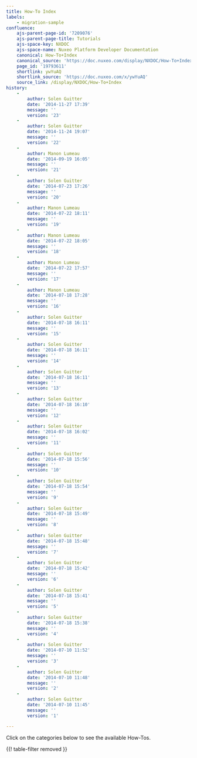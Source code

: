 ```yaml
---
title: How-To Index
labels:
    - migration-sample
confluence:
    ajs-parent-page-id: '7209076'
    ajs-parent-page-title: Tutorials
    ajs-space-key: NXDOC
    ajs-space-name: Nuxeo Platform Developer Documentation
    canonical: How-To+Index
    canonical_source: 'https://doc.nuxeo.com/display/NXDOC/How-To+Index'
    page_id: '19793611'
    shortlink: ywYuAQ
    shortlink_source: 'https://doc.nuxeo.com/x/ywYuAQ'
    source_link: /display/NXDOC/How-To+Index
history:
    - 
        author: Solen Guitter
        date: '2014-11-27 17:39'
        message: ''
        version: '23'
    - 
        author: Solen Guitter
        date: '2014-11-24 19:07'
        message: ''
        version: '22'
    - 
        author: Manon Lumeau
        date: '2014-09-19 16:05'
        message: ''
        version: '21'
    - 
        author: Solen Guitter
        date: '2014-07-23 17:26'
        message: ''
        version: '20'
    - 
        author: Manon Lumeau
        date: '2014-07-22 18:11'
        message: ''
        version: '19'
    - 
        author: Manon Lumeau
        date: '2014-07-22 18:05'
        message: ''
        version: '18'
    - 
        author: Manon Lumeau
        date: '2014-07-22 17:57'
        message: ''
        version: '17'
    - 
        author: Manon Lumeau
        date: '2014-07-18 17:28'
        message: ''
        version: '16'
    - 
        author: Solen Guitter
        date: '2014-07-18 16:11'
        message: ''
        version: '15'
    - 
        author: Solen Guitter
        date: '2014-07-18 16:11'
        message: ''
        version: '14'
    - 
        author: Solen Guitter
        date: '2014-07-18 16:11'
        message: ''
        version: '13'
    - 
        author: Solen Guitter
        date: '2014-07-18 16:10'
        message: ''
        version: '12'
    - 
        author: Solen Guitter
        date: '2014-07-18 16:02'
        message: ''
        version: '11'
    - 
        author: Solen Guitter
        date: '2014-07-18 15:56'
        message: ''
        version: '10'
    - 
        author: Solen Guitter
        date: '2014-07-18 15:54'
        message: ''
        version: '9'
    - 
        author: Solen Guitter
        date: '2014-07-18 15:49'
        message: ''
        version: '8'
    - 
        author: Solen Guitter
        date: '2014-07-18 15:48'
        message: ''
        version: '7'
    - 
        author: Solen Guitter
        date: '2014-07-18 15:42'
        message: ''
        version: '6'
    - 
        author: Solen Guitter
        date: '2014-07-18 15:41'
        message: ''
        version: '5'
    - 
        author: Solen Guitter
        date: '2014-07-18 15:38'
        message: ''
        version: '4'
    - 
        author: Solen Guitter
        date: '2014-07-10 11:52'
        message: ''
        version: '3'
    - 
        author: Solen Guitter
        date: '2014-07-10 11:48'
        message: ''
        version: '2'
    - 
        author: Solen Guitter
        date: '2014-07-10 11:45'
        message: ''
        version: '1'

---
```

Click on the categories below to see the available How-Tos.

{{! table-filter removed }}